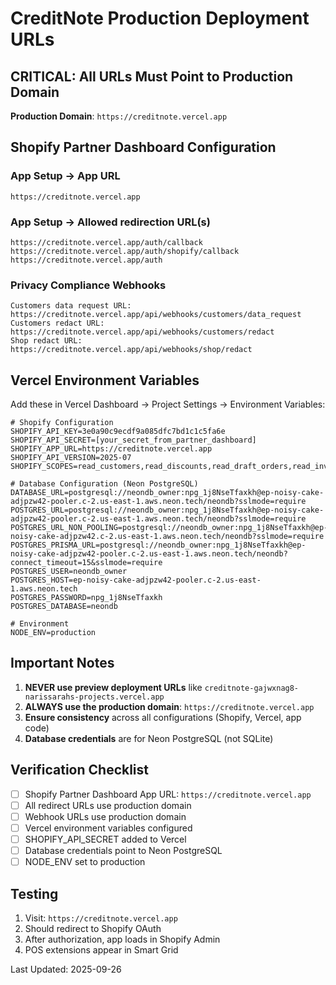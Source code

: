 # CreditNote Production Deployment URLs

## CRITICAL: All URLs Must Point to Production Domain

**Production Domain**: `https://creditnote.vercel.app`

## Shopify Partner Dashboard Configuration

### App Setup → App URL
```
https://creditnote.vercel.app
```

### App Setup → Allowed redirection URL(s)
```
https://creditnote.vercel.app/auth/callback
https://creditnote.vercel.app/auth/shopify/callback
https://creditnote.vercel.app/auth
```

### Privacy Compliance Webhooks
```
Customers data request URL: https://creditnote.vercel.app/api/webhooks/customers/data_request
Customers redact URL: https://creditnote.vercel.app/api/webhooks/customers/redact
Shop redact URL: https://creditnote.vercel.app/api/webhooks/shop/redact
```

## Vercel Environment Variables

Add these in Vercel Dashboard → Project Settings → Environment Variables:

```env
# Shopify Configuration
SHOPIFY_API_KEY=3e0a90c9ecdf9a085dfc7bd1c1c5fa6e
SHOPIFY_API_SECRET=[your_secret_from_partner_dashboard]
SHOPIFY_APP_URL=https://creditnote.vercel.app
SHOPIFY_API_VERSION=2025-07
SHOPIFY_SCOPES=read_customers,read_discounts,read_draft_orders,read_inventory,read_locations,read_orders,read_products,unauthenticated_read_checkouts,unauthenticated_read_product_listings,unauthenticated_write_checkouts,write_customers,write_discounts,write_draft_orders,write_orders,write_products,read_locales,read_locations

# Database Configuration (Neon PostgreSQL)
DATABASE_URL=postgresql://neondb_owner:npg_1j8NseTfaxkh@ep-noisy-cake-adjpzw42-pooler.c-2.us-east-1.aws.neon.tech/neondb?sslmode=require
POSTGRES_URL=postgresql://neondb_owner:npg_1j8NseTfaxkh@ep-noisy-cake-adjpzw42-pooler.c-2.us-east-1.aws.neon.tech/neondb?sslmode=require
POSTGRES_URL_NON_POOLING=postgresql://neondb_owner:npg_1j8NseTfaxkh@ep-noisy-cake-adjpzw42.c-2.us-east-1.aws.neon.tech/neondb?sslmode=require
POSTGRES_PRISMA_URL=postgresql://neondb_owner:npg_1j8NseTfaxkh@ep-noisy-cake-adjpzw42-pooler.c-2.us-east-1.aws.neon.tech/neondb?connect_timeout=15&sslmode=require
POSTGRES_USER=neondb_owner
POSTGRES_HOST=ep-noisy-cake-adjpzw42-pooler.c-2.us-east-1.aws.neon.tech
POSTGRES_PASSWORD=npg_1j8NseTfaxkh
POSTGRES_DATABASE=neondb

# Environment
NODE_ENV=production
```

## Important Notes

1. **NEVER use preview deployment URLs** like `creditnote-gajwxnag8-narissarahs-projects.vercel.app`
2. **ALWAYS use the production domain**: `https://creditnote.vercel.app`
3. **Ensure consistency** across all configurations (Shopify, Vercel, app code)
4. **Database credentials** are for Neon PostgreSQL (not SQLite)

## Verification Checklist

- [ ] Shopify Partner Dashboard App URL: `https://creditnote.vercel.app`
- [ ] All redirect URLs use production domain
- [ ] Webhook URLs use production domain
- [ ] Vercel environment variables configured
- [ ] SHOPIFY_API_SECRET added to Vercel
- [ ] Database credentials point to Neon PostgreSQL
- [ ] NODE_ENV set to production

## Testing

1. Visit: `https://creditnote.vercel.app`
2. Should redirect to Shopify OAuth
3. After authorization, app loads in Shopify Admin
4. POS extensions appear in Smart Grid

Last Updated: 2025-09-26